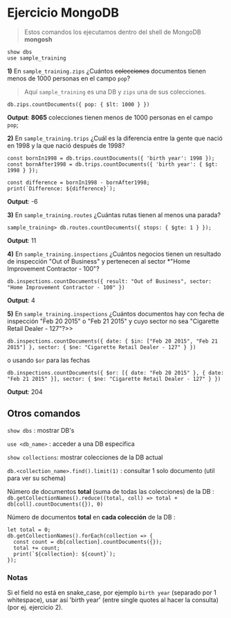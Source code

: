 # Ejercicio MongoDB

> Estos comandos los ejecutamos dentro del shell de MongoDB **mongosh**


```
show dbs
use sample_training
```

**1)** En `sample_training.zips` ¿Cuántos ~~colecciones~~ documentos tienen
menos de 1000 personas en el campo `pop`?

> Aquí `sample_training` es una DB y `zips` una de sus colecciones.

```
db.zips.countDocuments({ pop: { $lt: 1000 } })
```

**Output**: **8065** colecciones tienen menos de 1000 personas en el campo `pop`;

**2)** En `sample_training.trips` ¿Cuál es la diferencia entre la
gente que nació en 1998 y la que nació después de 1998?

```
const bornIn1998 = db.trips.countDocuments({ 'birth year': 1998 });
const bornAfter1998 = db.trips.countDocuments({ 'birth year': { $gt: 1998 } });

const difference = bornIn1998 - bornAfter1998;
print(`Difference: ${difference}`);
```

**Output**: -6

**3)** En `sample_training.routes` ¿Cuántas rutas tienen al menos
una parada?

```
sample_training> db.routes.countDocuments({ stops: { $gte: 1 } });
```

**Output**: 11

**4)** En `sample_training.inspections` ¿Cuántos negocios
tienen un resultado de inspección "Out of Business" y
pertenecen al sector *"Home Improvement Contractor -
100"?

```
db.inspections.countDocuments({ result: "Out of Business", sector: "Home Improvement Contractor - 100" })
```

**Output**: 4

**5)** En `sample_training.inspections` ¿Cuántos documentos
hay con fecha de inspección "Feb 20 2015" o "Feb 21 2015" y
cuyo sector no sea "Cigarette Retail Dealer - 127"?>>

```
db.inspections.countDocuments({ date: { $in: ["Feb 20 2015", "Feb 21 2015"] }, sector: { $ne: "Cigarette Retail Dealer - 127" } })
```

o usando `$or` para las fechas

```
db.inspections.countDocuments({ $or: [{ date: "Feb 20 2015" }, { date: "Feb 21 2015" }], sector: { $ne: "Cigarette Retail Dealer - 127" } })
```

**Output**: 204


## Otros comandos

`show dbs` : mostrar DB's

`use <db_name>` : acceder a una DB especifica

`show collections`: mostrar colecciones de la DB actual

`db.<collection_name>.find().limit(1)` : consultar 1 solo documento (util para ver su schema)

Número de documentos **total** (suma de todas las colecciones) de la DB :
`db.getCollectionNames().reduce((total, coll) => total + db[coll].countDocuments({}), 0)`

Número de documentos **total** en **cada colección** de la DB :
```
let total = 0;
db.getCollectionNames().forEach(collection => {
  const count = db[collection].countDocuments({});
  total += count;
  print(`${collection}: ${count}`);
});
```

### Notas

Si el field no está en snake_case, por ejemplo `birth year` (separado por 1 whitespace), usar así 'birth year' (entre single quotes al hacer la consulta) (por ej. ejercicio 2).